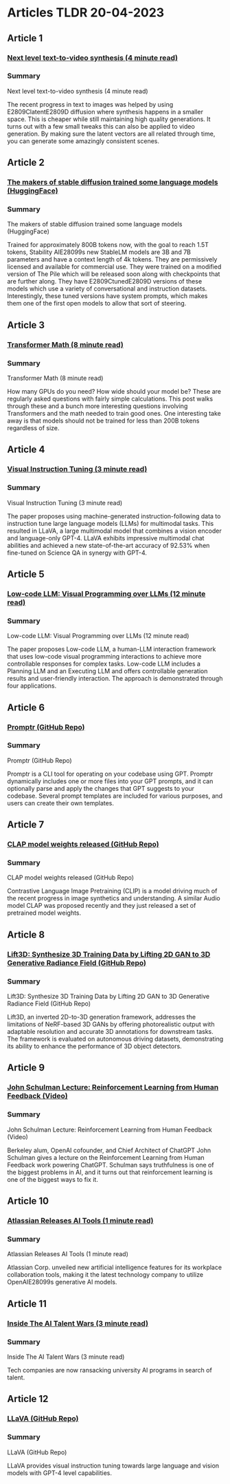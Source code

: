 # Articles TLDR  20-04-2023

## Article 1
### [Next level text-to-video synthesis (4 minute read)](https://tldr.tech)
### Summary 
 Next level text-to-video synthesis (4 minute read)

The recent progress in text to images was helped by using E2809ClatentE2809D diffusion where synthesis happens in a smaller space. This is cheaper while still maintaining high quality generations. It turns out with a few small tweaks this can also be applied to video generation. By making sure the latent vectors are all related through time, you can generate some amazingly consistent scenes.

## Article 2
### [The makers of stable diffusion trained some language models (HuggingFace)](https://tldr.tech)
### Summary 
 The makers of stable diffusion trained some language models (HuggingFace)

Trained for approximately 800B tokens now, with the goal to reach 1.5T tokens, Stability AIE28099s new StableLM models are 3B and 7B parameters and have a context length of 4k tokens. They are permissively licensed and available for commercial use. They were trained on a modified version of The Pile which will be released soon along with checkpoints that are further along. They have E2809CtunedE2809D versions of these models which use a variety of conversational and instruction datasets. Interestingly, these tuned versions have system prompts, which makes them one of the first open models to allow that sort of steering.

## Article 3
### [Transformer Math (8 minute read)](https://tldr.tech)
### Summary 
 Transformer Math (8 minute read)

How many GPUs do you need? How wide should your model be? These are regularly asked questions with fairly simple calculations. This post walks through these and a bunch more interesting questions involving Transformers and the math needed to train good ones. One interesting take away is that models should not be trained for less than 200B tokens regardless of size.

## Article 4
### [Visual Instruction Tuning (3 minute read)](https://tldr.tech)
### Summary 
 Visual Instruction Tuning (3 minute read)

The paper proposes using machine-generated instruction-following data to instruction tune large language models (LLMs) for multimodal tasks. This resulted in LLaVA, a large multimodal model that combines a vision encoder and language-only GPT-4. LLaVA exhibits impressive multimodal chat abilities and achieved a new state-of-the-art accuracy of 92.53% when fine-tuned on Science QA in synergy with GPT-4.

## Article 5
### [Low-code LLM: Visual Programming over LLMs (12 minute read)](https://tldr.tech)
### Summary 
 Low-code LLM: Visual Programming over LLMs (12 minute read)

The paper proposes Low-code LLM, a human-LLM interaction framework that uses low-code visual programming interactions to achieve more controllable responses for complex tasks. Low-code LLM includes a Planning LLM and an Executing LLM and offers controllable generation results and user-friendly interaction. The approach is demonstrated through four applications.

## Article 6
### [Promptr (GitHub Repo)](https://tldr.tech)
### Summary 
 Promptr (GitHub Repo)

Promptr is a CLI tool for operating on your codebase using GPT. Promptr dynamically includes one or more files into your GPT prompts, and it can optionally parse and apply the changes that GPT suggests to your codebase. Several prompt templates are included for various purposes, and users can create their own templates.

## Article 7
### [CLAP model weights released (GitHub Repo)](https://tldr.tech)
### Summary 
 CLAP model weights released (GitHub Repo)

Contrastive Language Image Pretraining (CLIP) is a model driving much of the recent progress in image synthetics and understanding. A similar Audio model CLAP was proposed recently and they just released a set of pretrained model weights.

## Article 8
### [Lift3D: Synthesize 3D Training Data by Lifting 2D GAN to 3D Generative Radiance Field (GitHub Repo)](https://tldr.tech)
### Summary 
 Lift3D: Synthesize 3D Training Data by Lifting 2D GAN to 3D Generative Radiance Field (GitHub Repo)

Lift3D, an inverted 2D-to-3D generation framework, addresses the limitations of NeRF-based 3D GANs by offering photorealistic output with adaptable resolution and accurate 3D annotations for downstream tasks. The framework is evaluated on autonomous driving datasets, demonstrating its ability to enhance the performance of 3D object detectors.

## Article 9
### [John Schulman Lecture: Reinforcement Learning from Human Feedback (Video)](https://tldr.tech)
### Summary 
 John Schulman Lecture: Reinforcement Learning from Human Feedback (Video)

Berkeley alum, OpenAI cofounder, and Chief Architect of ChatGPT John Schulman gives a lecture on the Reinforcement Learning from Human Feedback work powering ChatGPT. Schulman says truthfulness is one of the biggest problems in AI, and it turns out that reinforcement learning is one of the biggest ways to fix it.

## Article 10
### [Atlassian Releases AI Tools (1 minute read)](https://tldr.tech)
### Summary 
 Atlassian Releases AI Tools (1 minute read)

Atlassian Corp. unveiled new artificial intelligence features for its workplace collaboration tools, making it the latest technology company to utilize OpenAIE28099s generative AI models.

## Article 11
### [Inside The AI Talent Wars (3 minute read)](https://tldr.tech)
### Summary 
 Inside The AI Talent Wars (3 minute read)

Tech companies are now ransacking university AI programs in search of talent.

## Article 12
### [LLaVA (GitHub Repo)](https://tldr.tech)
### Summary 
 LLaVA (GitHub Repo)

LLaVA provides visual instruction tuning towards large language and vision models with GPT-4 level capabilities.

